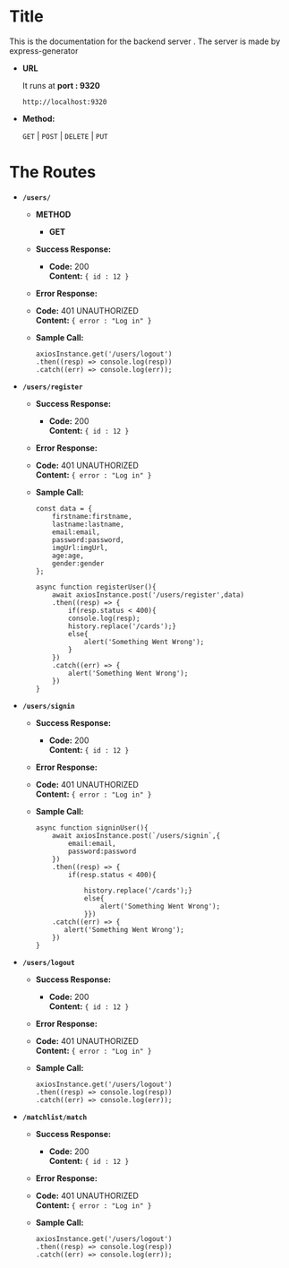 # **Title**

  This is the documentation for the backend server .
  The server is made by express-generator 

* **URL**

    It runs at **port : 9320**
  ```  
  http://localhost:9320 
  ```

* **Method:**
  
  <The Methods used in the server are >

  `GET` | `POST` | `DELETE` | `PUT`
  
# The Routes

* **`/users/`**
    * **METHOD**<br />
        * **GET**
    
    * **Success Response:**
        * **Code:** 200 <br />
        **Content:** `{ id : 12 }`
    
    * **Error Response:**
        

    * **Code:** 401 UNAUTHORIZED <br />
        **Content:** `{ error : "Log in" }`

    * **Sample Call:**
        ```
        axiosInstance.get('/users/logout')
        .then((resp) => console.log(resp))
        .catch((err) => console.log(err));
        ```
        
* **`/users/register`**
    
    * **Success Response:**
        * **Code:** 200 <br />
        **Content:** `{ id : 12 }`
    
    * **Error Response:**
        

    * **Code:** 401 UNAUTHORIZED <br />
        **Content:** `{ error : "Log in" }`

    * **Sample Call:**
        ```
        const data = {
            firstname:firstname,
            lastname:lastname,
            email:email,
            password:password,
            imgUrl:imgUrl,
            age:age,
            gender:gender
        };

        async function registerUser(){
            await axiosInstance.post('/users/register',data)
            .then((resp) => { 
                if(resp.status < 400){
                console.log(resp);
                history.replace('/cards');}
                else{
                    alert('Something Went Wrong');
                }
            })
            .catch((err) => {
                alert('Something Went Wrong');
            })
        }
        ```
* **`/users/signin`**
    
    * **Success Response:**
        * **Code:** 200 <br />
        **Content:** `{ id : 12 }`
    
    * **Error Response:**
        

    * **Code:** 401 UNAUTHORIZED <br />
        **Content:** `{ error : "Log in" }`

    * **Sample Call:**
        ```
        async function signinUser(){
            await axiosInstance.post(`/users/signin`,{
                email:email,
                password:password
            })
            .then((resp) => { 
                if(resp.status < 400){

                    history.replace('/cards');}
                    else{
                        alert('Something Went Wrong');
                    }})
            .catch((err) => {
               alert('Something Went Wrong');
            })
        }
        ```
* **`/users/logout`**
    
    * **Success Response:**
        * **Code:** 200 <br />
        **Content:** `{ id : 12 }`
    
    * **Error Response:**
        

    * **Code:** 401 UNAUTHORIZED <br />
        **Content:** `{ error : "Log in" }`

    * **Sample Call:**
        ```
        axiosInstance.get('/users/logout')
        .then((resp) => console.log(resp))
        .catch((err) => console.log(err));
        ```
* **`/matchlist/match`**
    
    * **Success Response:**
        * **Code:** 200 <br />
        **Content:** `{ id : 12 }`
    
    * **Error Response:**
        

    * **Code:** 401 UNAUTHORIZED <br />
        **Content:** `{ error : "Log in" }`

    * **Sample Call:**
        ```
        axiosInstance.get('/users/logout')
        .then((resp) => console.log(resp))
        .catch((err) => console.log(err));
        ```